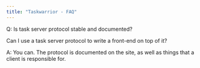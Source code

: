 ```yaml
---
title: "Taskwarrior - FAQ"
---
```


Q: Is task server protocol stable and documented?

Can I use a task server protocol to write a front-end on top of it?

A: You can.
The protocol is documented on the site, as well as things that a client is responsible for.

